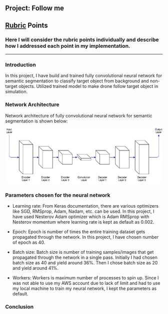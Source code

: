 ## Project: Follow me

[//]: # (Image References)

[image1]: ./NetworkArchitecture.jpg

## [Rubric](https://review.udacity.com/#!/rubrics/972/view) Points
### Here I will consider the rubric points individually and describe how I addressed each point in my implementation.  

---
### Introduction

In this project, I have build and trained fully convolutional neural network for semantic segmentation to classify target object from background and non-target objects. Utilized trained model to make drone follow target object in simulation.

### Network Architecture

Network architecture of fully convolutional neural network for semantic segmentation is shown below:

![alt text][image1]



### Parameters chosen for the neural network

* Learning rate: From Keras documentation, there are various optimizers like SGD, RMSprop, Adam, Nadam, etc. can be used. In this project, I have used Nesterov Adam optimizer which is Adam RMSprop with Nesterov momentum where learning rate is kept as default as 0.002.

* Epoch: Epoch is number of times the entire training dataset gets propagated through the network. In this project, I have chosen number of epoch as 40.

* Batch size: Batch size is number of training samples/images that get propagated through the network in a single pass. Initially I had chosen batch size as 40 and yield around 36%. Then I chose batch size as 20 and yield around 41%.

* Workers: Workers is maximum number of processes to spin up. Since I was not able to use my AWS account due to lack of limit and had to use my local machine to train my neural network, I kept the parameters as default. 

### Conclusion
